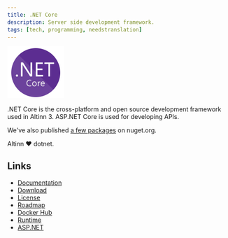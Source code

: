 ```yaml
---
title: .NET Core
description: Server side development framework.
tags: [tech, programming, needstranslation]
---
```


![dotnet logo](dotnet-logo.png ".NET Core logo")

.NET Core is the cross-platform and open source development framework used in Altinn 3.
ASP.NET Core is used for developing APIs.

We've also published [a few packages](https://www.nuget.org/profiles/altinn) on nuget.org.

Altinn ❤️ dotnet.

## Links

- [Documentation](https://docs.microsoft.com/dotnet/core/)
- [Download](https://dot.net)
- [License](https://github.com/dotnet/runtime/blob/master/LICENSE.TXT)
- [Roadmap](https://github.com/dotnet/core/blob/master/roadmap.md)
- [Docker Hub](https://hub.docker.com/_/microsoft-dotnet-core)
- [Runtime](https://github.com/dotnet/runtime)
- [ASP.NET](https://github.com/dotnet/aspnetcore)
